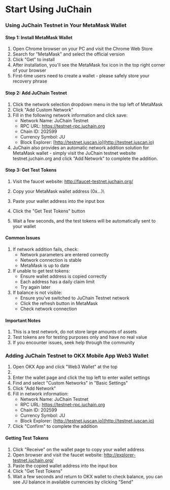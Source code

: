 # Start Using JuChain

### Using JuChain Testnet in Your MetaMask Wallet

#### Step 1: Install MetaMask Wallet

1. Open Chrome browser on your PC and visit the Chrome Web Store
2. Search for "MetaMask" and select the official version
3. Click "Get" to install
4. After installation, you'll see the MetaMask fox icon in the top right corner of your browser
5. First-time users need to create a wallet - please safely store your recovery phrase

#### Step 2: Add JuChain Testnet

1. Click the network selection dropdown menu in the top left of MetaMask
2. Click "Add Custom Network"
3. Fill in the following network information and click save:
   * Network Name: JuChain Testnet
   * RPC URL: https://testnet-rpc.juchain.org
   * Chain ID: 202599
   * Currency Symbol: JU
   * Block Explorer: [http://testnet.juscan.io](http://testnet.juscan.io)
4. JuChain also provides an automatic network addition solution for MetaMask wallet - simply visit the JuChain testnet website testnet.juchain.org and click "Add Network" to complete the addition.

#### Step 3: Get Test Tokens

1. Visit the faucet website: http://faucet-testnet.juchain.org/
2. Copy your MetaMask wallet address (0x...)\

3. Paste your wallet address into the input box
4. Click the "Get Test Tokens" button
5. Wait a few seconds, and the test tokens will be automatically sent to your wallet

#### Common Issues

1. If network addition fails, check:
   * Network parameters are entered correctly
   * Network connection is stable
   * MetaMask is up to date
2. If unable to get test tokens:
   * Ensure wallet address is copied correctly
   * Each address has a daily claim limit
   * Try again later
3. If balance is not visible:
   * Ensure you've switched to JuChain Testnet network
   * Click the refresh button in MetaMask
   * Check network connection

#### Important Notes

1. This is a test network, do not store large amounts of assets
2. Test tokens are for testing purposes only and have no real value
3. If you encounter issues, seek help through the community

### Adding JuChain Testnet to OKX Mobile App Web3 Wallet

1. Open OKX App and click "Web3 Wallet" at the top
2.
3. Enter the wallet page and click the top left to enter wallet settings
4. Find and select "Custom Networks" in "Basic Settings"
5. Click "Add Network"
6. Fill in network information:
   * Network Name: JuChain Testnet
   * RPC URL: https://testnet-rpc.juchain.org
   * Chain ID: 202599
   * Currency Symbol: JU
   * Block Explorer: [http://testnet.juscan.io](http://testnet.juscan.io)
7. Click "Confirm" to complete the addition

#### Getting Test Tokens

1. Click "Receive" on the wallet page to copy your wallet address
2. Open browser and visit the faucet website: http://explorer-testnet.juchain.org/
3. Paste the copied wallet address into the input box
4. Click "Get Test Tokens"
5. Wait a few seconds and return to OKX wallet to check balance, you can see JU balance in available currencies by clicking "Send"
